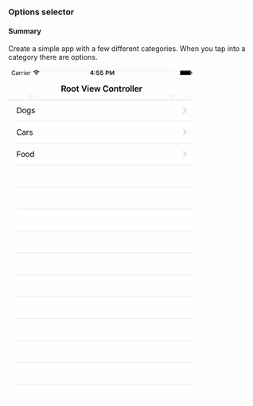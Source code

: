 ### Options selector

#### Summary 
Create a simple app with a few different categories. When you tap into a category there are options.

![image](https://github.com/accesscode-2-2/unit-1/blob/master/lessons/week-4/images/options.gif?raw=true)
